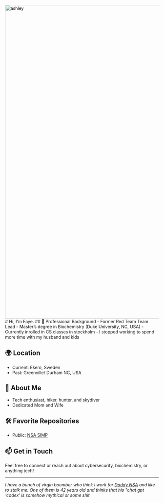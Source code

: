 <img width="1024" height="1024" alt="ashley" src="https://github.com/user-attachments/assets/77063b2a-464f-4d38-a0e2-d4f1fd770902" />
# Hi, I'm Faye. 
## 💼 Professional Background
- Former Red Team Team Lead
- Master’s degree in Biochemistry (Duke University, NC, USA)
- Currently inrolled in CS classes in stockholm
- I stopped working to spend more time with my husband and kids 

## 🌍 Location
- Current: Ekerö, Sweden
- Past: Greenville/ Durham NC, USA

## 🧬 About Me
- Tech enthusiast, hiker, hunter, and skydiver
- Dedicated Mom and Wife

## 🛠️ Favorite Repositories
- Public: [NSA SIMP](https://github.com/NationalSecurityAgency/SIMP)

## 📫 Get in Touch
Feel free to connect or reach out about cybersecurity, biochemistry, or anything tech!

---

_I have a bunch of virgin boomber who think I work for [Daddy NSA](https://github.com/NationalSecurityAgency/) and like to stalk me. One of them is 42 years old and 
thinks that his "chat gpt 'codex' is somehow mythical or some shit_
